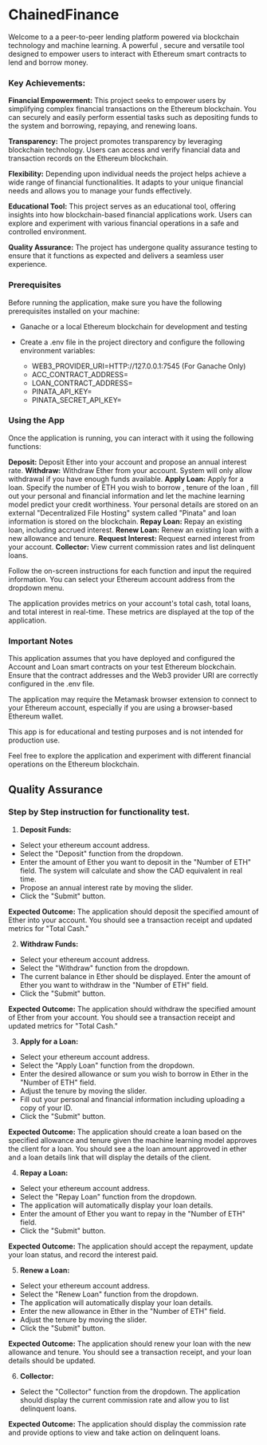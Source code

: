 # ChainedFinance

Welcome to a a peer-to-peer lending platform powered via blockchain technology and machine learning. A powerful , secure and versatile tool designed to empower users to interact with Ethereum smart contracts to lend and borrow money. 

### Key Achievements:

**Financial Empowerment:** This project seeks to empower users by simplifying complex financial transactions on the Ethereum blockchain. You can securely and easily perform essential tasks such as depositing funds to the system and borrowing, repaying, and renewing loans.

**Transparency:** The project promotes transparency by leveraging blockchain technology. Users can access and verify financial data and transaction records on the Ethereum blockchain.

**Flexibility:** Depending upon individual needs the project helps achieve a wide range of financial functionalities. It adapts to your unique financial needs and allows you to manage your funds effectively.

**Educational Tool:** This project serves as an educational tool, offering insights into how blockchain-based financial applications work. Users can explore and experiment with various financial operations in a safe and controlled environment.

**Quality Assurance:** The project has undergone quality assurance testing to ensure that it functions as expected and delivers a seamless user experience. 

### Prerequisites

Before running the application, make sure you have the following prerequisites installed on your machine:

* Ganache or a local Ethereum blockchain for development and testing
* Create a .env file in the project directory and configure the following environment variables:
    
    * WEB3_PROVIDER_URI=HTTP://127.0.0.1:7545 (For Ganache Only)
    * ACC_CONTRACT_ADDRESS=
    * LOAN_CONTRACT_ADDRESS=
    * PINATA_API_KEY=
    * PINATA_SECRET_API_KEY=


### Using the App

Once the application is running, you can interact with it using the following functions:

**Deposit:** Deposit Ether into your account and propose an annual interest rate.
**Withdraw:** Withdraw Ether from your account. System will only allow withdrawal if you have enough funds available.
**Apply Loan:** Apply for a loan. Specify the number of ETH you wish to borrow , tenure of the loan , fill out your personal and financial information and let the machine learning model predict your credit worthiness. Your personal details are stored on an external "Decentralized File Hosting" system called "Pinata" and loan information is stored on the blockchain.
**Repay Loan:** Repay an existing loan, including accrued interest.
**Renew Loan:** Renew an existing loan with a new allowance and tenure.
**Request Interest:** Request earned interest from your account.
**Collector:** View current commission rates and list delinquent loans.

Follow the on-screen instructions for each function and input the required information. You can select your Ethereum account address from the dropdown menu.

The application provides metrics on your account's total cash, total loans, and total interest in real-time. These metrics are displayed at the top of the application.

### Important Notes

This application assumes that you have deployed and configured the Account and Loan smart contracts on your test Ethereum blockchain. Ensure that the contract addresses and the Web3 provider URI are correctly configured in the .env file.

The application may require the Metamask browser extension to connect to your Ethereum account, especially if you are using a browser-based Ethereum wallet.

This app is for educational and testing purposes and is not intended for production use.

Feel free to explore the application and experiment with different financial operations on the Ethereum blockchain.


## Quality Assurance 

### Step by Step instruction for functionality test.

1. **Deposit Funds:**

* Select your ethereum account address.
* Select the "Deposit" function from the dropdown.
* Enter the amount of Ether you want to deposit in the "Number of ETH" field. The system will calculate and show the CAD equivalent in real time.
* Propose an annual interest rate by moving the slider.
* Click the "Submit" button.

**Expected Outcome:** The application should deposit the specified amount of Ether into your account. You should see a transaction receipt and updated metrics for "Total Cash."

2. **Withdraw Funds:**

* Select your ethereum account address.
* Select the "Withdraw" function from the dropdown.
* The current balance in Ether should be displayed. Enter the amount of Ether you want to withdraw in the "Number of ETH" field.
* Click the "Submit" button.

**Expected Outcome:** The application should withdraw the specified amount of Ether from your account. You should see a transaction receipt and updated metrics for "Total Cash."

3. **Apply for a Loan:**

* Select your ethereum account address.
* Select the "Apply Loan" function from the dropdown.
* Enter the desired allowance or sum you wish to borrow in Ether in the "Number of ETH" field.
* Adjust the tenure by moving the slider.
* Fill out your personal and financial information including uploading a copy of your ID.
* Click the "Submit" button.

**Expected Outcome:** The application should create a loan based on the specified allowance and tenure given the machine learning model approves the client for a loan. You should see a the loan amount approved in ether and a loan details link that will display the details of the client.

4. **Repay a Loan:**

* Select your ethereum account address.
* Select the "Repay Loan" function from the dropdown.
* The application will automatically display your loan details.
* Enter the amount of Ether you want to repay in the "Number of ETH" field.
* Click the "Submit" button.

**Expected Outcome:** The application should accept the repayment, update your loan status, and record the interest paid.

5. **Renew a Loan:**

* Select your ethereum account address.
* Select the "Renew Loan" function from the dropdown.
* The application will automatically display your loan details.
* Enter the new allowance in Ether in the "Number of ETH" field.
* Adjust the tenure by moving the slider.
* Click the "Submit" button.

**Expected Outcome:** The application should renew your loan with the new allowance and tenure. You should see a transaction receipt, and your loan details should be updated.

6. **Collector:**

* Select the "Collector" function from the dropdown.
The application should display the current commission rate and allow you to list delinquent loans.

**Expected Outcome:** The application should display the commission rate and provide options to view and take action on delinquent loans.
